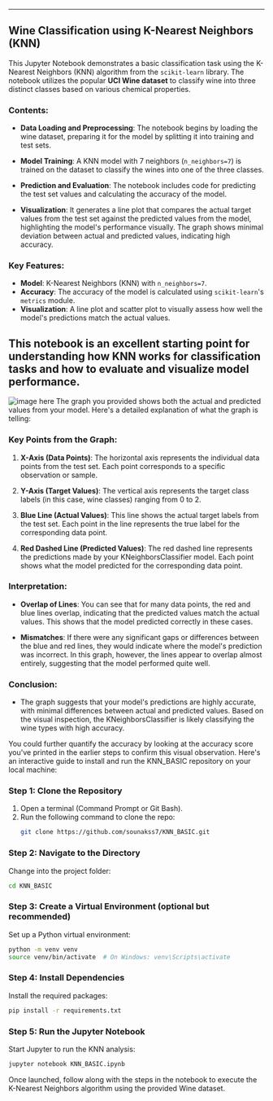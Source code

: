 
---
## Wine Classification using K-Nearest Neighbors (KNN)

This Jupyter Notebook demonstrates a basic classification task using the K-Nearest Neighbors (KNN) algorithm from the `scikit-learn` library. The notebook utilizes the popular **UCI Wine dataset** to classify wine into three distinct classes based on various chemical properties.

### Contents:
- **Data Loading and Preprocessing**: The notebook begins by loading the wine dataset, preparing it for the model by splitting it into training and test sets.
  
- **Model Training**: A KNN model with 7 neighbors (`n_neighbors=7`) is trained on the dataset to classify the wines into one of the three classes.
  
- **Prediction and Evaluation**: The notebook includes code for predicting the test set values and calculating the accuracy of the model.

- **Visualization**: It generates a line plot that compares the actual target values from the test set against the predicted values from the model, highlighting the model's performance visually. The graph shows minimal deviation between actual and predicted values, indicating high accuracy.

### Key Features:
- **Model**: K-Nearest Neighbors (KNN) with `n_neighbors=7`.
- **Accuracy**: The accuracy of the model is calculated using `scikit-learn`'s `metrics` module.
- **Visualization**: A line plot and scatter plot to visually assess how well the model's predictions match the actual values.

This notebook is an excellent starting point for understanding how KNN works for classification tasks and how to evaluate and visualize model performance.
---

![image here](fig.png)
The graph you provided shows both the actual and predicted values from your model. Here's a detailed explanation of what the graph is telling:

### Key Points from the Graph:
1. **X-Axis (Data Points)**: The horizontal axis represents the individual data points from the test set. Each point corresponds to a specific observation or sample.
   
2. **Y-Axis (Target Values)**: The vertical axis represents the target class labels (in this case, wine classes) ranging from 0 to 2.

3. **Blue Line (Actual Values)**: This line shows the actual target labels from the test set. Each point in the line represents the true label for the corresponding data point.

4. **Red Dashed Line (Predicted Values)**: The red dashed line represents the predictions made by your KNeighborsClassifier model. Each point shows what the model predicted for the corresponding data point.

### Interpretation:
- **Overlap of Lines**: You can see that for many data points, the red and blue lines overlap, indicating that the predicted values match the actual values. This shows that the model predicted correctly in these cases.
  
- **Mismatches**: If there were any significant gaps or differences between the blue and red lines, they would indicate where the model's prediction was incorrect. In this graph, however, the lines appear to overlap almost entirely, suggesting that the model performed quite well.

### Conclusion:
- The graph suggests that your model's predictions are highly accurate, with minimal differences between actual and predicted values. Based on the visual inspection, the KNeighborsClassifier is likely classifying the wine types with high accuracy.

You could further quantify the accuracy by looking at the accuracy score you've printed in the earlier steps to confirm this visual observation.
Here's an interactive guide to install and run the KNN_BASIC repository on your local machine:

### Step 1: Clone the Repository
1. Open a terminal (Command Prompt or Git Bash).
2. Run the following command to clone the repo:
   ```bash
   git clone https://github.com/sounakss7/KNN_BASIC.git
   ```
   
### Step 2: Navigate to the Directory
Change into the project folder:
   ```bash
   cd KNN_BASIC
   ```

### Step 3: Create a Virtual Environment (optional but recommended)
Set up a Python virtual environment:
   ```bash
   python -m venv venv
   source venv/bin/activate  # On Windows: venv\Scripts\activate
   ```

### Step 4: Install Dependencies
Install the required packages:
   ```bash
   pip install -r requirements.txt
   ```

### Step 5: Run the Jupyter Notebook
Start Jupyter to run the KNN analysis:
   ```bash
   jupyter notebook KNN_BASIC.ipynb
   ```

Once launched, follow along with the steps in the notebook to execute the K-Nearest Neighbors algorithm using the provided Wine dataset.
